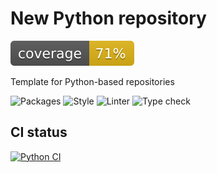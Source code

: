 # New Python repository

![coverage](assets/coverage.svg)

Template for Python-based repositories


![Packages](https://img.shields.io/badge/package%20manager-poetry-blue) ![Style](https://img.shields.io/badge/style-black-black) ![Linter](https://img.shields.io/badge/linter-ruff-black) ![Type check](https://img.shields.io/badge/type%20checker-mypy-black)

## CI status

[![Python CI](https://github.com/ClementSicard/python-template/actions/workflows/python-ci.yaml/badge.svg)](https://github.com/ClementSicard/python-template/actions/workflows/python-ci.yaml)
